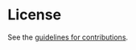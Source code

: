 # License

See the
[guidelines for contributions](https://github.com/TommyPec/draft-pecorella-manet-nhdp-compress/blob/main/CONTRIBUTING.md).

